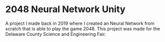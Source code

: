 # 2048 Neural Network Unity

A project I made back in 2019 where I created an Neural Network from scratch that is able to play the game 2048.
This project was made for the Delaware County Science and Engineering Fair.
